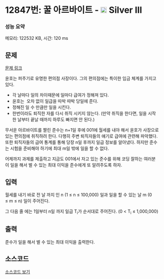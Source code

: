 # 12847번: 꿀 아르바이트 - <img src="https://static.solved.ac/tier_small/8.svg" style="height:20px" /> Silver III

<!-- performance -->
### 성능 요약
메모리: 122532 KB, 시간: 120 ms
<!-- end -->

## 문제

[문제 링크](https://boj.kr/12847)


<p>윤호는 퍼주기로 유명한 편의점 사장이다. 그의 편의점에는 특이한 임금 체계를 가지고 있다.</p>

<ul>
<li>각 날마다 일의 차이때문에 일마다 급여가 정해져 있다.</li>
<li>윤호는 &nbsp;오차 없이 일급을 따박 따박 당일에 준다.</li>
<li>정해진 일 수 만큼만 일을 시킨다.</li>
<li>한번이라도 퇴직한 자를 다시 취직 시키지 않는다. (만약 취직을 한다면, 일을 시작 한 날부터 끝날 때까지 하루도 빠지면 안 된다.)</li>
</ul>

<p>무서운 아르바이트를 짤린 준수는 n+1일 후에 001에 월세를 내야 해서 윤호가 사장으로 있는 편의점에 취직하려 한다. 다행히 주변 퇴직자들의 얘기로 급여에 관련해 파악했다. 또한 퇴직자들의 급여 통계를 통해 당장 n일 후까지 일급 정보를 알아냈다. 하지만 준수는 시험을 준비해야 하기에 최대 m일 밖에 일을 할 수 없다.</p>

<p>어제까지 과제를 제출하고 지금도 001에서 자고 있는 준수를 위해 코딩 잘하는 여러분이 일을 해서 벌 수 있는 최대 이익을 준수에게 또 알려주도록 하자.</p>



## 입력


<p>월세를 내기 바로 전 날 까지 인 n (1&nbsp;≤ n ≤&nbsp;100,000) 일과 일을 할 수 있는 날 m (0 ≤&nbsp;m ≤&nbsp;n) 일이 주어진다.</p>

<p>그 다음 줄 에는 1일부터 n일 까지 일급 T<sub>i</sub>가 순서대로 주어진다. (0 &lt; T<sub>i</sub> ≤&nbsp;1,000,000)</p>



## 출력


<p>준수가 일을 해서 벌 수 있는 최대 이익을 출력한다.</p>



## 소스코드

[소스코드 보기](꿀%20아르바이트.py)